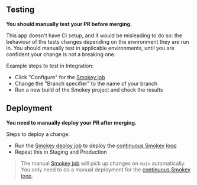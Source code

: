 ## Testing

**You should manually test your PR before merging.**

This app doesn't have CI setup, and it would be misleading to do so:
the behaviour of the tests changes depending on the environment they
are run in. You should manually test in applicable environments,
until you are confident your change is not a breaking one.

Example steps to test in Integration:

- Click "Configure" for the [Smokey job][]
- Change the "Branch specifier" to the name of your branch
- Run a new build of the Smokey project and check the results

## Deployment

**You need to manually deploy your PR after merging.**

Steps to deploy a change:

- Run the [Smokey deploy job][] to deploy the [continuous Smokey loop][]
- Repeat this in Staging and Production

> The manual [Smokey job][] will pick up changes on `main` automatically. You only need to do a manual deployment for the [continuous Smokey loop][].

[Smokey job]: https://deploy.integration.publishing.service.gov.uk/job/Smokey/
[continuous Smokey loop]: https://github.com/alphagov/govuk-puppet/blob/master/modules/monitoring/templates/smokey-loop.conf
[Smokey deploy job]: https://deploy.integration.publishing.service.gov.uk/job/Smokey_Deploy/

